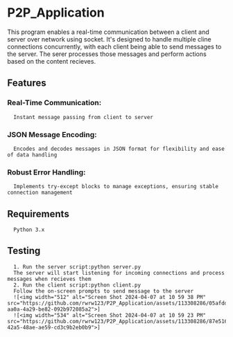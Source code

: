 # P2P_Application
This program enables a real-time communication between a client and server over network using socket. It's designed to handle multiple cline connections concurrently, with each client being able to send messages to the server. The serer processes those messages and perform actions based on the content recieves. 

## Features
### Real-Time Communication: 
      Instant message passing from client to server
### JSON Message Encoding:
      Encodes and decodes messages in JSON format for flexibility and ease of data handling
### Robust Error Handling:
      Implements try-except blocks to manage exceptions, ensuring stable connection management

## Requirements
      Python 3.x

## Testing
      1. Run the server script:python server.py
      The server will start listening for incoming connections and process messages when recieves them
      2. Run the client script:python client.py
      Follow the on-screen prompts to send message to the server
      ![<img width="512" alt="Screen Shot 2024-04-07 at 10 59 38 PM" src="https://github.com/rwrw123/P2P_Application/assets/113308286/05afddc7-aa0a-4a29-be82-092b972085a2">]
      ![<img width="534" alt="Screen Shot 2024-04-07 at 10 59 23 PM" src="https://github.com/rwrw123/P2P_Application/assets/113308286/87e516ab-42a5-48ae-ae59-cd3c9b2eb0b9">]

